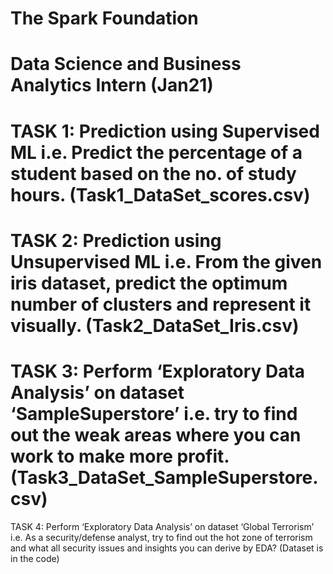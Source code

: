 # The Spark Foundation 
# Data Science and Business Analytics Intern (Jan21)
# TASK 1: Prediction using Supervised ML i.e. Predict the percentage of a student based on the no. of study hours. (Task1_DataSet_scores.csv)
# TASK 2: Prediction using Unsupervised ML i.e. From the given iris dataset, predict the optimum number of clusters and represent it visually. (Task2_DataSet_Iris.csv)
# TASK 3: Perform ‘Exploratory Data Analysis’ on dataset ‘SampleSuperstore’ i.e. try to find out the weak areas where you can work to make more profit. (Task3_DataSet_SampleSuperstore.csv)
 TASK 4: Perform ‘Exploratory Data Analysis’ on dataset ‘Global Terrorism’ i.e. As a security/defense analyst, try to find out the hot zone of terrorism and what all security issues and insights you can derive by EDA? (Dataset is in the code)
